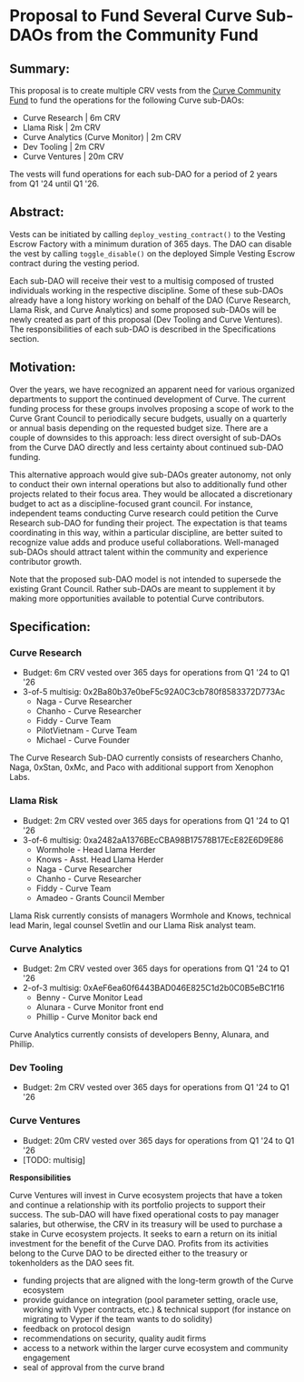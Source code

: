 # Proposal to Fund Several Curve Sub-DAOs from the Community Fund

## **Summary**: 

This proposal is to create multiple CRV vests from the [Curve Community Fund](https://etherscan.io/token/0xD533a949740bb3306d119CC777fa900bA034cd52?a=0xe3997288987e6297ad550a69b31439504f513267) to fund the operations for the following Curve sub-DAOs:
- Curve Research | 6m CRV
- Llama Risk | 2m CRV
- Curve Analytics (Curve Monitor) | 2m CRV
- Dev Tooling | 2m CRV
- Curve Ventures | 20m CRV

The vests will fund operations for each sub-DAO for a period of 2 years from Q1 '24 until Q1 '26.

## **Abstract**:

Vests can be initiated by calling `deploy_vesting_contract()` to the Vesting Escrow Factory with a minimum duration of 365 days. The DAO can disable the vest by calling `toggle_disable()` on the deployed Simple Vesting Escrow contract during the vesting period.  

Each sub-DAO will receive their vest to a multisig composed of trusted individuals working in the respective discipline. Some of these sub-DAOs already have a long history working on behalf of the DAO (Curve Research, Llama Risk, and Curve Analytics) and some proposed sub-DAOs will be newly created as part of this proposal (Dev Tooling and Curve Ventures). The responsibilities of each sub-DAO is described in the Specifications section.
 
## **Motivation**:

Over the years, we have recognized an apparent need for various organized departments to support the continued development of Curve. The current funding process for these groups involves proposing a scope of work to the Curve Grant Council to periodically secure budgets, usually on a quarterly or annual basis depending on the requested budget size. There are a couple of downsides to this approach: less direct oversight of sub-DAOs from the Curve DAO directly and less certainty about continued sub-DAO funding.

This alternative approach would give sub-DAOs greater autonomy, not only to conduct their own internal operations but also to additionally fund other projects related to their focus area. They would be allocated a discretionary budget to act as a discipline-focused grant council. For instance, independent teams conducting Curve research could petition the Curve Research sub-DAO for funding their project. The expectation is that teams coordinating in this way, within a particular discipline, are better suited to recognize value adds and produce useful collaborations. Well-managed sub-DAOs should attract talent within the community and experience contributor growth.

Note that the proposed sub-DAO model is not intended to supersede the existing Grant Council. Rather sub-DAOs are meant to supplement it by making more opportunities available to potential Curve contributors.

## **Specification**:

### **Curve Research**
- Budget: 6m CRV vested over 365 days for operations from Q1 '24 to Q1 '26
- 3-of-5 multisig: 0x2Ba80b37e0beF5c92A0C3cb780f8583372D773Ac
    - Naga - Curve Researcher
    - Chanho - Curve Researcher 
    - Fiddy - Curve Team
    - PilotVietnam - Curve Team
    - Michael - Curve Founder

The Curve Research Sub-DAO currently consists of researchers Chanho, Naga, 0xStan, 0xMc, and Paco with additional support from Xenophon Labs.

### **Llama Risk**
- Budget: 2m CRV vested over 365 days for operations from Q1 '24 to Q1 '26
- 3-of-6 multisig: 0xa2482aA1376BEcCBA98B17578B17EcE82E6D9E86
     - Wormhole - Head Llama Herder
     - Knows - Asst. Head Llama Herder
     - Naga - Curve Researcher
     - Chanho - Curve Researcher
     - Fiddy - Curve Team
     - Amadeo - Grants Council Member

Llama Risk currently consists of managers Wormhole and Knows, technical lead Marin, legal counsel Svetlin and our Llama Risk analyst team. 

### **Curve Analytics**
- Budget: 2m CRV vested over 365 days for operations from Q1 '24 to Q1 '26
- 2-of-3 multisig: 0xAeF6ea60f6443BAD046E825C1d2b0C0B5eBC1f16
     - Benny - Curve Monitor Lead
     - Alunara - Curve Monitor front end
     - Phillip - Curve Monitor back end

Curve Analytics currently consists of developers Benny, Alunara, and Phillip.

### **Dev Tooling**
- Budget: 2m CRV vested over 365 days for operations from Q1 '24 to Q1 '26

### **Curve Ventures**
- Budget: 20m CRV vested over 365 days for operations from Q1 '24 to Q1 '26
- [TODO: multisig]

**Responsibilities**

Curve Ventures will invest in Curve ecosystem projects that have a token and continue a relationship with its portfolio projects to support their success. The sub-DAO will have fixed operational costs to pay manager salaries, but otherwise, the CRV in its treasury will be used to purchase a stake in Curve ecosystem projects. It seeks to earn a return on its initial investment for the benefit of the Curve DAO. Profits from its activities belong to the Curve DAO to be directed either to the treasury or tokenholders as the DAO sees fit. 
- funding projects that are aligned with the long-term growth of the Curve ecosystem
- provide guidance on integration (pool parameter setting, oracle use, working with Vyper contracts, etc.) & technical support (for instance on migrating to Vyper if the team wants to do solidity)
- feedback on protocol design 
- recommendations on security, quality audit firms
- access to a network within the larger curve ecosystem and community engagement
- seal of approval from the curve brand

